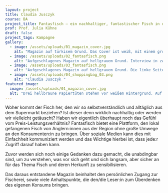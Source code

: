 ```yaml
---
layout: project
title: Claudia Jusczyk
course: BA
project_title: Fantasfisch – ein nachhaltiger, fantastischer Fisch in und aus deiner Region
prof: Prof. Julia Kühne
draft: false
project_tags: Kampagne
gallery:
  - image: /assets/uploads/01_magazin_cover.jpg
    alt: "Magazin auf türkisem Grund. Das Cover ist weiß, mit einem großen dunkelroten Kreis, einem kleinen blauen Kreis, und einer naturalistischen Zeichnung eines Fisches. Titel: Fantasfisch"
  - image: /assets/uploads/02_fantasfisch.png
    alt: "Aufgeschlagenes Magazin auf hellgrauem Grund. Interview in zwei Spalten, Zitat in größerer Schrift."
  - image: /assets/uploads/03_fantasfisch.png
    alt: "Aufgeschlagenes Magazin auf hellgrauem Grund. Die linke Seite ist rot, einem Weißen Kreis und einem Zitat in großer Schrift. Rechts Fließtext in zwei Spalten."
  - image: /assets/uploads/04_shoppingbag_03.png
    alt: "Claudia Jusczyk "
featured_image:
  image: /assets/uploads/01_magazin_cover.jpg
  alt: "Drei hellbraune Papiertüten stehen vor weißem Hintergrund. Auf der linken ist eine naturalistische Zeichnung eines Fisches gedruckt, auf der mittleren die Wortmarke fantasFisch, auf der rechten beides zusammen"
---
```

Woher kommt der Fisch her, den wir so selbstverständlich und alltäglich aus dem Supermarkt beziehen? Ist dieser denn wirklich nachhaltig oder werden wir vielleicht getäuscht? Haben wir eigentlich überhaupt noch das Gefühl vom Preis-Leistungsverhältnis? Fantasfisch bietet eine Plattform, den lokal gefangenen Fisch von Anglern:innen aus der Region ohne große Umwege an den Konsumenten:in zu bringen. Über soziale Medien kann dies mit Einfachheit kommuniziert werden und das Wichtige hierbei ist, dass jede:r Zugriff darauf haben kann. 

Zuvor werden sich noch einige Gedanken dazu gemacht, die unabdingbar sind, um zu verstehen, was vor sich geht und sich langsam, aber sicher an für das Thema Fisch und deren Herkunft zu sensibilisieren. 

Das daraus entstandene Magazin beinhaltet den persönlichen Zugang zur Fischerei, sowie viele Anhaltspunkte, die den/die Leser:in zum Überdenken des eigenen Konsums bringen.